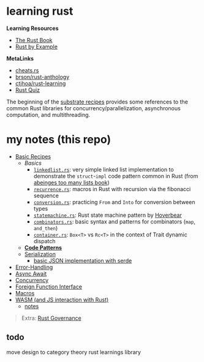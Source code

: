 # learning rust

**Learning Resources**
* [The Rust Book](https://doc.rust-lang.org/book/index.html)
* [Rust by Example](https://doc.rust-lang.org/rust-by-example/index.html)

**MetaLinks**
* [cheats.rs](https://cheats.rs)
* [brson/rust-anthology](https://github.com/brson/rust-anthology/blob/master/master-list.md)
* [ctjhoa/rust-learning](https://github.com/ctjhoa/rust-learning)
* [Rust Quiz](https://dtolnay.github.io/rust-quiz/)

The beginning of the [substrate recipes](https://substrate.dev/recipes/base/rust.html) provides some references to the common Rust libraries for concurrency/parallelization, asynchronous computation, and multithreading.

# my notes (this repo)
* [Basic Recipes](./practice)
    * *Basics*
        * [`linkedlist.rs`](./practice/simple/src/linkedlist.rs): very simple linked list implementation to demonstrate the `struct`-`impl` code pattern common in Rust (from [abeinges too many lists book](http://cglab.ca/~abeinges/blah/too-many-lists/book/))
        * [`recurrence.rs`](./practice/simple/src/recurrence.rs): macros in Rust with recursion via the fibonacci sequence
        * [`conversion.rs`](./practice/simple/src/conversion.rs): practicing `From` and `Into` for conversion between types
        * [`statemachine.rs`](./practice/simple/src/statemachine.rs): Rust state machine pattern by [Hoverbear](https://hoverbear.org/2016/10/12/rust-state-machine-pattern/)
        * [`combinators.rs`](./practice/simple/src/combinator.rs): basic syntax and patterns for combinators (`map`, `and_then`)
        * [`container.rs`](./practice/simple/src/container.rs): `Box<T>` vs `Rc<T>` in the context of Trait dynamic dispatch
    * **[Code Patterns](./practice/README.md#pattern)**
    * [Serialization](./practice/serialization)
        * [basic JSON implementation with serde](./practice/serialization/serializer/src/lib.rs)
* [Error-Handling](./error)
* [Async Await](./async)
* [Concurrency](./concurrency)
* [Foreign Function Interface](./ffi)
* [Macros](./metaprogramming)
* [WASM (and JS interaction with Rust)](./wasm)
    * [notes](./wasm/Rusty_WASM.md)

> Extra: [Rust Governance](./governance)

## todo
move design to category theory rust learnings library